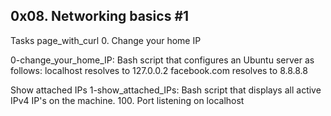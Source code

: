 ## 0x08. Networking basics #1
Tasks page_with_curl 0. Change your home IP

0-change_your_home_IP: Bash script that configures an Ubuntu server as follows: localhost resolves to 127.0.0.2 facebook.com resolves to 8.8.8.8

Show attached IPs
1-show_attached_IPs: Bash script that displays all active IPv4 IP's on the machine. 100. Port listening on localhost
